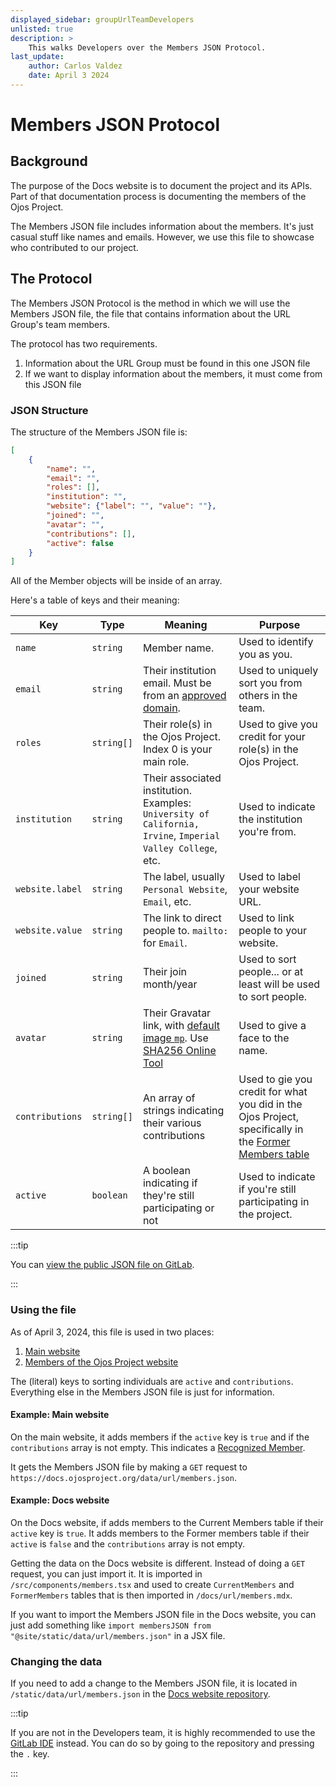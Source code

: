 ```yaml
---
displayed_sidebar: groupUrlTeamDevelopers
unlisted: true
description: >
    This walks Developers over the Members JSON Protocol.
last_update:
    author: Carlos Valdez
    date: April 3 2024
---
```

# Members JSON Protocol

## Background

The purpose of the Docs website is to document the project and its APIs. Part of
that documentation process is documenting the members of the Ojos Project.

The Members JSON file includes information about the members. It's just casual
stuff like names and emails. However, we use this file to showcase who
contributed to our project.

## The Protocol

The Members JSON Protocol is the method in which we will use the Members JSON
file, the file that contains information about the URL Group's team members.

The protocol has two requirements.

1. Information about the URL Group must be found in this one JSON file
2. If we want to display information about the members, it must come from this
   JSON file

### JSON Structure

The structure of the Members JSON file is:

```json
[
    {
        "name": "",
        "email": "",
        "roles": [],
        "institution": "",
        "website": {"label": "", "value": ""},
        "joined": "",
        "avatar": "",
        "contributions": [],
        "active": false
    }
]
```

All of the Member objects will be inside of an array.

Here's a table of keys and their meaning:

| Key             | Type       | Meaning                                                                                                                                                                              | Purpose                                                                                                                               |
| --------------- | ---------- | ------------------------------------------------------------------------------------------------------------------------------------------------------------------------------------ | ------------------------------------------------------------------------------------------------------------------------------------- |
| `name`          | `string`   | Member name.                                                                                                                                                                         | Used to identify you as you.                                                                                                          |
| `email`         | `string`   | Their institution email. Must be from an [approved domain](/url/getting-started/#send-us-your-email).                                                                                | Used to uniquely sort you from others in the team.                                                                                    |
| `roles`         | `string[]` | Their role(s) in the Ojos Project. Index 0 is your main role.                                                                                                                        | Used to give you credit for your role(s) in the Ojos Project.                                                                         |
| `institution`   | `string`   | Their associated institution. Examples: `University of California, Irvine`, `Imperial Valley College`, etc.                                                                          | Used to indicate the institution you're from.                                                                                         |
| `website.label` | `string`   | The label, usually `Personal Website`, `Email`, etc.                                                                                                                                 | Used to label your website URL.                                                                                                       |
| `website.value` | `string`   | The link to direct people to. `mailto:` for `Email`.                                                                                                                                 | Used to link people to your website.                                                                                                  |
| `joined`        | `string`   | Their join month/year                                                                                                                                                                | Used to sort people... or at least will be used to sort people.                                                                       |
| `avatar`        | `string`   | Their Gravatar link, with [default image `mp`](https://docs.gravatar.com/general/images/#default-image). Use [SHA256 Online Tool](https://emn178.github.io/online-tools/sha256.html) | Used to give a face to the name.                                                                                                      |
| `contributions` | `string[]` | An array of strings indicating their various contributions                                                                                                                           | Used to gie you credit for what you did in the Ojos Project, specifically in the [Former Members table](/url/members/#former-members) |
| `active`        | `boolean`  | A boolean indicating if they're still participating or not                                                                                                                           | Used to indicate if you're still participating in the project.                                                                        |

:::tip

You can
[view the public JSON file on GitLab](https://gitlab.com/ojosproject/docs/-/blob/main/static/data/url/members.json).

:::

### Using the file

As of April 3, 2024, this file is used in two places:

1. [Main website](https://ojosproject.org#team)
2. [Members of the Ojos Project website](https://docs.ojosproject.org/url/members/)

The (literal) keys to sorting individuals are `active` and `contributions`.
Everything else in the Members JSON file is just for information.

#### Example: Main website

On the main website, it adds members if the `active` key is `true` and if the
`contributions` array is not empty. This indicates a
[Recognized Member](https://docs.ojosproject.org/url/getting-started/#getting-recognized-as-a-member).

It gets the Members JSON file by making a `GET` request to
`https://docs.ojosproject.org/data/url/members.json`.

#### Example: Docs website

On the Docs website, if adds members to the Current Members table if their
`active` key is `true`. It adds members to the Former members table if their
`active` is `false` and the `contributions` array is not empty.

Getting the data on the Docs website is different. Instead of doing a `GET`
request, you can just import it. It is imported in `/src/components/members.tsx`
and used to create `CurrentMembers` and `FormerMembers` tables that is then
imported in `/docs/url/members.mdx`.

If you want to import the Members JSON file in the Docs website, you can just
add something like
`import membersJSON from "@site/static/data/url/members.json"` in a JSX file.

### Changing the data

If you need to add a change to the Members JSON file, it is located in
`/static/data/url/members.json` in the
[Docs website repository](https://gitlab.com/ojosproject/docs/-/blob/main/static/data/url/members.json).

:::tip

If you are not in the Developers team, it is highly recommended to use the
[GitLab IDE](/url/developers/guides/gitlab-ide) instead. You can do so by
going to the repository and pressing the `.` key.

:::
